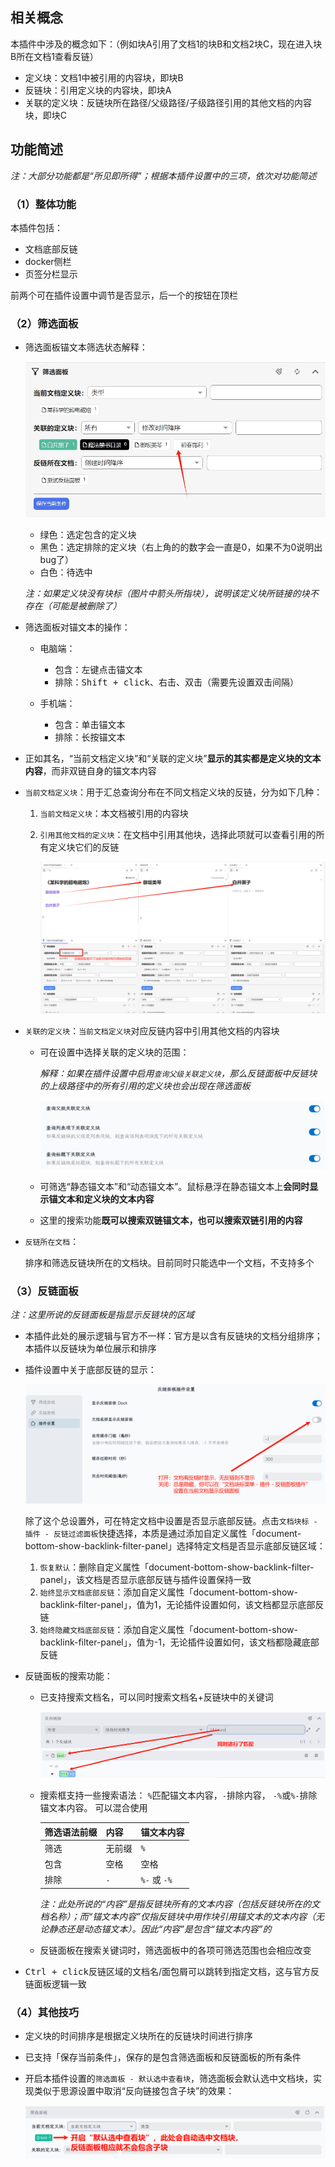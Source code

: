## 相关概念

本插件中涉及的概念如下：（例如块A引用了文档1的块B和文档2块C，现在进入块B所在文档1查看反链）

* 定义块：文档1中被引用的内容块，即块B
* 反链块：引用定义块的内容块，即块A
* 关联的定义块：反链块所在路径/父级路径/子级路径引用的其他文档的内容块，即块C

## 功能简述

*注：大部分功能都是“所见即所得”；根据本插件设置中的三项，依次对功能简述*

### （1）整体功能

本插件包括：

* 文档底部反链
* docker侧栏
* 页签分栏显示

前两个可在插件设置中调节是否显示，后一个的按钮在顶栏

### （2）筛选面板

* 筛选面板锚文本筛选状态解释：

  ![image-20240903111116-oq73dy0](asset/image-20240903111116-oq73dy0.png)​

  * 绿色：选定包含的定义块
  * 黑色：选定排除的定义块（右上角的的数字会一直是0，如果不为0说明出bug了）
  * 白色：待选中

  *注：如果定义块没有块标（图片中箭头所指块），说明该定义块所链接的块不存在（可能是被删除了）*
* 筛选面板对锚文本的操作：

  * 电脑端：

    * 包含：左键点击锚文本
    * 排除：<kbd>Shift + click</kbd>​、右击、双击（需要先设置双击间隔）
  * 手机端：

    * 包含：单击锚文本
    * 排除：长按锚文本
* 正如其名，“当前文档定义块”和“关联的定义块”**显示的其实都是定义块的文本内容**，而非双链自身的锚文本内容
* `当前文档定义块`​：用于汇总查询分布在不同文档定义块的反链，分为如下几种：

  1. `当前文档定义块`​：本文档被引用的内容块
  2. `引用其他文档的定义块`​：在文档中引用其他块，选择此项就可以查看引用的所有定义块它们的反链

      ![image](asset/image-20241111193027-qjaj4by.png)​
* `关联的定义块`​：`当前文档定义块`​对应反链内容中引用其他文档的内容块

  * 可在设置中选择关联的定义块的范围：

    *解释：如果在插件设置中启用*​*​`查询父级关联定义块`​*​ *，那么反链面板中反链块的上级路径中的所有引用的定义块也会出现在筛选面板*

    ![image](asset/image-20240813225800-ncnfkrq.png)
  * 可筛选“静态锚文本”和“动态锚文本”。鼠标悬浮在静态锚文本上**会同时显示锚文本和定义块的文本内容**
  * 这里的搜索功能**既可以搜索双链锚文本，也可以搜索双链引用的内容**
* `反链所在文档`​：

  排序和筛选反链块所在的文档块。目前同时只能选中一个文档，不支持多个

### （3）反链面板

*注：这里所说的反链面板是指显示反链块的区域*

* 本插件此处的展示逻辑与官方不一样：官方是以含有反链块的文档分组排序；本插件以反链块为单位展示和排序
* 插件设置中关于底部反链的显示：

  ![image-20240903111620-7h2q3bn](asset/image-20240903111620-7h2q3bn.png)​

  除了这个总设置外，可在特定文档中设置是否显示底部反链。点击`文档块标 - 插件 - 反链过滤面板`​快捷选择，本质是通过添加自定义属性「document-bottom-show-backlink-filter-panel」选择特定文档是否显示底部反链区域：

  1. `恢复默认`​：删除自定义属性「document-bottom-show-backlink-filter-panel」，该文档是否显示底部反链与插件设置保持一致
  2. `始终显示文档底部反链`​：添加自定义属性「document-bottom-show-backlink-filter-panel」，值为1，无论插件设置如何，该文档都显示底部反链
  3. `始终隐藏文档底部反链`​：添加自定义属性「document-bottom-show-backlink-filter-panel」，值为-1，无论插件设置如何，该文档都隐藏底部反链

* 反链面板的搜索功能：

  * 已支持搜索文档名，可以同时搜索文档名+反链块中的关键词

    ![image](asset/image-20241111194306-v7zompa.png)
  * 搜索框支持一些搜索语法： `%`​匹配锚文本内容，`-`​排除内容， `-%`​ 或`%-`​排除锚文本内容。 可以混合使用

    |筛选语法前缀|内容|锚文本内容|
    | --------------| --------| ------------|
    |筛选|无前缀|​`%`​|
    |包含|空格|空格|
    |排除|​`-`​|​`%-`​ 或 `-%`​|

    *注：此处所说的“内容”是指反链块所有的文本内容（包括反链块所在的文档名称）；而“锚文本内容”仅指反链块中用作块引用锚文本的文本内容（无论静态还是动态锚文本）。因此“内容”是包含“锚文本内容”的*
  * 反链面板在搜索关键词时，筛选面板中的各项可筛选范围也会相应改变
* <kbd>Ctrl + click</kbd>​ 反链区域的文档名/面包屑可以跳转到指定文档，这与官方反链面板逻辑一致

### （4）其他技巧

* 定义块的时间排序是根据定义块所在的反链块时间进行排序
* 已支持「保存当前条件」，保存的是包含筛选面板和反链面板的所有条件
* 开启本插件设置的`筛选面板 - 默认选中查看块`​，筛选面板会默认选中文档块，实现类似于思源设置中取消“反向链接包含子块”的效果：

  ![image](asset/image-20241116174719-i9k9qih.png)​


